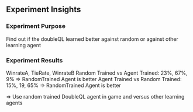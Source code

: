 
## Experiment Insights

### Experiment Purpose
Find out if the doubleQL learned better against random or against other learning agent

### Experiment Results
WinrateA, TieRate, WinrateB
Random Trained vs Agent Trained: 23%, 67%, 9% => RandomTrained Agent is better
Agent Trained vs Random Trained: 15%, 19, 65% => RandomTrained Agent is better

=> Use random trained DoubleQL agent in game and versus other learning agents